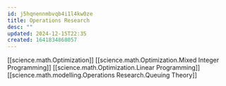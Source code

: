 ```yaml
---
id: j5hqnennmbvqb4i1l4kw0ze
title: Operations Research
desc: ""
updated: 2024-12-15T22:35
created: 1641834868057
---
```


[[science.math.Optimization]]
[[science.math.Optimization.Mixed Integer Programming]]
[[science.math.Optimization.Linear Programming]]
[[science.math.modelling.Operations Research.Queuing Theory]]
